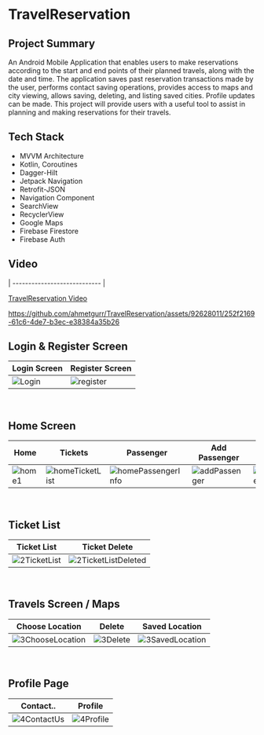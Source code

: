 # TravelReservation

## Project Summary

An Android Mobile Application that enables users to make reservations according to the start and end points of their planned travels, along with the date and time. The application saves past reservation transactions made by the user, performs contact saving operations, provides access to maps and city viewing, allows saving, deleting, and listing saved cities. Profile updates can be made.
This project will provide users with a useful tool to assist in planning and making reservations for their travels.

## Tech Stack 
 - MVVM Architecture
 - Kotlin, Coroutines
 - Dagger-Hilt
 - Jetpack Navigation
 - Retrofit-JSON
 - Navigation Component
 - SearchView
 - RecyclerView
 - Google Maps
 - Firebase Firestore
 - Firebase Auth

 
 ## Video
| ---------------------------- |

[ TravelReservation Video ](https://github.com/ahmetgurr/TravelReservation/assets/92628011/252f2169-61c6-4de7-b3ec-e38384a35b26)


https://github.com/ahmetgurr/TravelReservation/assets/92628011/252f2169-61c6-4de7-b3ec-e38384a35b26



## Login & Register Screen

| Login Screen | Register Screen |
| ---------------------------- | ---------------------------- |
|![Login](https://github.com/ahmetgurr/TravelReservation/assets/92628011/25d20fc7-0c16-48d6-9125-cf73fcb4da8a)|![register](https://github.com/ahmetgurr/TravelReservation/assets/92628011/a32f3818-d731-4a30-9a48-e8b856f9b328)|


</br>

## Home Screen
| Home | Tickets | Passenger | Add Passenger | Choose Seat | 
| ---------------------------- | ---------------------------- | ---------------------------- | ---------------------------- | ---------------------------- |
|![home1](https://github.com/ahmetgurr/TravelReservation/assets/92628011/29738c2d-2be5-4347-9aaf-2bf40af0427f)| ![homeTicketList](https://github.com/ahmetgurr/TravelReservation/assets/92628011/0960abc7-0fd4-48e9-ac78-523c620c910d)|![homePassengerInfo](https://github.com/ahmetgurr/TravelReservation/assets/92628011/0ddc2f46-796d-443c-831c-284d4c90b182) | ![addPassenger](https://github.com/ahmetgurr/TravelReservation/assets/92628011/58055530-28cb-482a-85ed-c937e87b0f51) | ![chooseSeat](https://github.com/ahmetgurr/TravelReservation/assets/92628011/ae203c6f-b551-4f0c-941e-184b7e889cdd)




</br>

## Ticket List
| Ticket List | Ticket Delete |
| ---------------------------- | ---------------------------- |
|![2TicketList](https://github.com/ahmetgurr/TravelReservation/assets/92628011/2f897df4-8327-4737-9f7c-84243a3faac3) |![2TicketListDeleted](https://github.com/ahmetgurr/TravelReservation/assets/92628011/63ecdaa0-60dd-4295-afe5-80673c95f0b4)|

</br>


## Travels Screen / Maps
| Choose Location |  Delete | Saved Location |
| ---------------------------- | ---------------------------- | ---------------------------- |
| ![3ChooseLocation](https://github.com/ahmetgurr/TravelReservation/assets/92628011/df7cf880-78b8-4396-a177-07c30d3bf8ee) | ![3Delete](https://github.com/ahmetgurr/TravelReservation/assets/92628011/ef406368-e600-4dad-a92a-a2000bb4ab69) | ![3SavedLocation](https://github.com/ahmetgurr/TravelReservation/assets/92628011/4eae9e26-1b8a-44ff-bb49-65d521c3fa71)|

</br>


## Profile Page
| Contact..  |  Profile |
| ---------------------------- | ---------------------------- |
| ![4ContactUs](https://github.com/ahmetgurr/TravelReservation/assets/92628011/76a96b65-ffb6-4f42-a1b1-8fd9920cd263) | ![4Profile](https://github.com/ahmetgurr/TravelReservation/assets/92628011/8028655a-2642-474c-8f0e-d5d98bdcc90e) |



</br>


